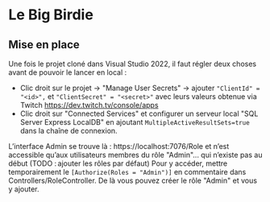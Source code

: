 # Le Big Birdie
## Mise en place
Une fois le projet cloné dans Visual Studio 2022, il faut régler deux choses avant de pouvoir le lancer en local :
- Clic droit sur le projet -> "Manage User Secrets" -> ajouter `"ClientId" = "<id>",` et `"ClientSecret" = "<secret>"` avec leurs valeurs obtenue via Twitch https://dev.twitch.tv/console/apps
- Clic droit sur "Connected Services" et configurer un serveur local "SQL Server Express LocalDB" en ajoutant `MultipleActiveResultSets=true` dans la chaîne de connexion.

L’interface Admin se trouve là : https://localhost:7076/Role et n’est accessible qu’aux utilisateurs membres du rôle "Admin"... qui n’existe pas au début (TODO : ajouter les rôles par défaut)
Pour y accéder, mettre temporairement le `[Authorize(Roles = "Admin")]` en commentaire dans Controllers/RoleController.
De là vous pouvez créer le rôle "Admin" et vous y ajouter.
